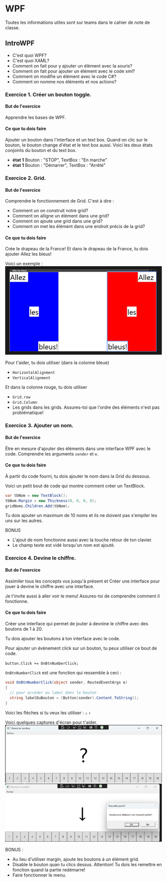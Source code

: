 # WPF

Toutes les informations utiles sont sur teams dans le cahier de note de classe.

## IntroWPF

- C'est quoi WPF?
- C'est quoi XAML?
- Comment on fait pour y ajouter un élément avec la souris?
- Comment on fait pour ajouter un élément avec le code xml?
- Comment on modifie un élément avec le code C#?
- Comment on nomme nos éléments et nos actions?

### Exercice 1. Créer un bouton toggle.

#### But de l'exercice

Apprendre les bases de WPF.

#### Ce que tu dois faire

Ajouter un bouton dans l'interface et un text box.
Quand on clic sur le bouton, le bouton change d'état et le text box aussi.
Voici les deux états conjoints du bouton et du text box.
- **état 1** Bouton : "STOP", TextBox : "En marche"
- **état 1** Bouton : "Démarrer", TextBox : "Arrêté"

### Exercice 2. Grid.

#### But de l'exercice

Comprendre le fonctionnement de Grid.
C'est à dire :
- Comment un on construit notre grid?
- Comment on alligne un élément dans une grid?
- Comment on ajoute une grid dans une grid?
- Comment on met les élément dans une endroit précis de la grid?

#### Ce que tu dois faire

Crée le drapeau de la France! Et dans le drapeau de la France, tu dois ajouter Allez les bleus!

Voici un exemple : 
![Image Drapeau](./Exercice2.png)

Pour t'aider, tu dois utiliser (dans la colonne bleue)
- `HorizontalAlignment`
- `VerticalAlignment`

Et dans la colonne rouge, tu dois utiliser
- `Grid.row`
- `Grid.Column`
- Les grids dans les grids.
Assures-toi que l'ordre des éléments n'est pas problématique!

### Exercice 3. Ajouter un nom.

#### But de l'exercice

Être en mesure d'ajouter des éléments dans une interface WPF avec le code.
Comprendre les arguments `sender` et `e`.

#### Ce que tu dois faire

À partir du code fourni, tu dois ajouter le nom dans la Grid du dessous.

Voici un petit bout de code qui montre comment créer un TextBlock.

```C#
var tbNom = new TextBlock();
tbNom.Margin = new Thickness(0, 0, 0, 0);
gridNoms.Children.Add(tbNom);
```

Tu dois ajouter un maximum de 10 noms et ils ne doivent pas s'empiler les uns sur les autres.

BONUS

- L'ajout de nom fonctionne aussi avec la touche retour de ton clavier.
- Le champ texte est vidé lorsqu'un nom est ajouté.

### Exercice 4. Devine le chiffre.

#### But de l'exercice

Assimiler tous les concepts vus jusqu'à présent et Créer une interface pour jouer à devine le chiffre avec une interface.

Je t'invite aussi à aller voir le menu! Assures-toi de comprendre comment il fonctionne.

#### Ce que tu dois faire

Créer une interface qui permet de jouter à devnine le chiffre avec des boutons de 1 à 20.

Tu dois ajouter les boutons à ton interface avec le code.

Pour ajouter un évènement click sur un bouton, tu peux utiliser ce bout de code. 

`button.Click += OnBtnNumberClick;`

`OnBtnNumberClick` est une fonction qui ressemble à ceci : 

```C# 
void OnBtnNumberClick(object sender, RoutedEventArgs e) 
{
  // pour accéder au label dans le bouton
  string labelDuBouton = (Button)sender).Content.ToString();
}
```
Voici les flèches si tu veux les utiliser : `↓` `↑`

Voici quelques captures d'écran pour t'aider.
![Image Devine](./Exercice4.1.png)
![Image Devine](./Exercice4.2.png)

BONUS : 
- Au lieu d'utiliser margin, ajoute les boutons à un élément grid.
- Disable le bouton quan tu clics dessus. Attention! Tu dois les remettre en fonction quand la partie redémarre!
- Faire fonctionner le menu.
